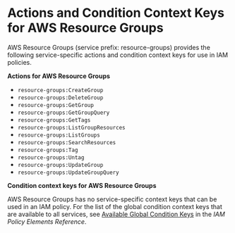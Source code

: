 # Actions and Condition Context Keys for AWS Resource Groups<a name="list_resource-groups"></a>

AWS Resource Groups \(service prefix: resource\-groups\) provides the following service\-specific actions and condition context keys for use in IAM policies\.

**Actions for AWS Resource Groups**
+ `resource-groups:CreateGroup`
+ `resource-groups:DeleteGroup`
+ `resource-groups:GetGroup`
+ `resource-groups:GetGroupQuery`
+ `resource-groups:GetTags`
+ `resource-groups:ListGroupResources`
+ `resource-groups:ListGroups`
+ `resource-groups:SearchResources`
+ `resource-groups:Tag`
+ `resource-groups:Untag`
+ `resource-groups:UpdateGroup`
+ `resource-groups:UpdateGroupQuery`

**Condition context keys for AWS Resource Groups**

AWS Resource Groups has no service\-specific context keys that can be used in an IAM policy\. For the list of the global condition context keys that are available to all services, see [Available Global Condition Keys](reference_policies_condition-keys.md#AvailableKeys) in the *IAM Policy Elements Reference*\.